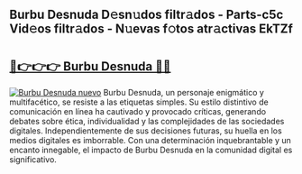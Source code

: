 ## Burbu Desnuda D𝚎sn𝚞dos filtr𝚊dos - Parts-c5c Vid𝚎os filtr𝚊dos - N𝚞evas f𝚘tos atr𝚊ctivas EkTZf

# <h2><a href="http://mb8j8kw.tromn.icu/?c=Burbu+Desnuda">🔗👉👉👉 Burbu Desnuda 🔗🔗</a></h2>

[![Burbu Desnuda nuevo](https://i.imgur.com/pEAQMta.gif)](http://mb8j8kw.tromn.icu/?c=Burbu+Desnuda)
Burbu Desnuda, un personaje enigmático y multifacético, se resiste a las etiquetas simples. Su estilo distintivo de comunicación en línea ha cautivado y provocado críticas, generando debates sobre ética, individualidad y las complejidades de las sociedades digitales. Independientemente de sus decisiones futuras, su huella en los medios digitales es imborrable. Con una determinación inquebrantable y un encanto innegable, el impacto de Burbu Desnuda en la comunidad digital es significativo.
